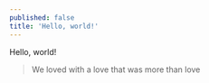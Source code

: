 ```yaml
---
published: false
title: 'Hello, world!'
---
```

Hello, world!
> We loved with a love that was more than love
